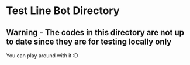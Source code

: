 # Test Line Bot Directory
## Warning - The codes in this directory are not up to date since they are for testing locally only
You can play around with it :D
